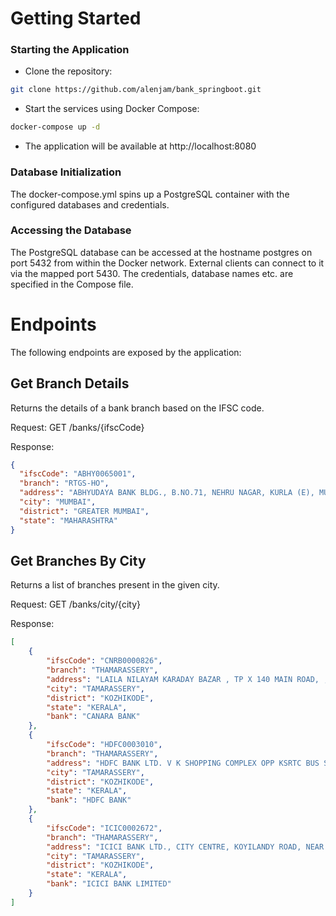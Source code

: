 # Getting Started

### Starting the Application
* Clone the repository:
```bash
git clone https://github.com/alenjam/bank_springboot.git
```
* Start the services using Docker Compose:

```bash
docker-compose up -d
```
* The application will be available at http://localhost:8080

### Database Initialization
The docker-compose.yml spins up a PostgreSQL container with the configured databases and credentials.

### Accessing the Database
The PostgreSQL database can be accessed at the hostname postgres on port 5432 from within the Docker network.
External clients can connect to it via the mapped port 5430.
The credentials, database names etc. are specified in the Compose file.

# Endpoints
The following endpoints are exposed by the application:

## Get Branch Details
Returns the details of a bank branch based on the IFSC code.

Request:
GET /banks/{ifscCode}

Response:

```json
{
  "ifscCode": "ABHY0065001",
  "branch": "RTGS-HO", 
  "address": "ABHYUDAYA BANK BLDG., B.NO.71, NEHRU NAGAR, KURLA (E), MUMBAI-400024",
  "city": "MUMBAI",
  "district": "GREATER MUMBAI",
  "state": "MAHARASHTRA" 
}
```

## Get Branches By City
Returns a list of branches present in the given city.

Request:
GET /banks/city/{city}

Response:

```json
[
    {
        "ifscCode": "CNRB0000826",
        "branch": "THAMARASSERY",
        "address": "LAILA NILAYAM KARADAY BAZAR , TP X 140 MAIN ROAD, , THAMARASSERY 673573 ,",
        "city": "TAMARASSERY",
        "district": "KOZHIKODE",
        "state": "KERALA",
        "bank": "CANARA BANK"
    },
    {
        "ifscCode": "HDFC0003010",
        "branch": "THAMARASSERY",
        "address": "HDFC BANK LTD. V K SHOPPING COMPLEX OPP KSRTC BUS STAND, KARADI, THAMARASSERY KOZHIKODE KERALA 673573",
        "city": "TAMARASSERY",
        "district": "KOZHIKODE",
        "state": "KERALA",
        "bank": "HDFC BANK"
    },
    {
        "ifscCode": "ICIC0002672",
        "branch": "THAMARASSERY",
        "address": "ICICI BANK LTD., CITY CENTRE, KOYILANDY ROAD, NEAR BSNL OFFICE, THAMARASSERY CHUNGAM, THAMARASSERY - 673573, OZHIKODE DIST., KERALA",
        "city": "TAMARASSERY",
        "district": "KOZHIKODE",
        "state": "KERALA",
        "bank": "ICICI BANK LIMITED"
    }
]
```
